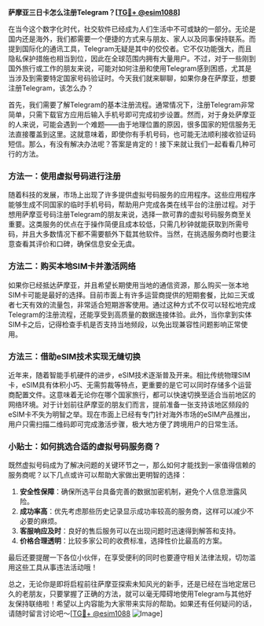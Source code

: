 **萨摩亚三日卡怎么注册Telegram？[[TG💪+ @esim1088](https://t.me/s/esim1088)]**

在当今这个数字化时代，社交软件已经成为人们生活中不可或缺的一部分。无论是国内还是海外，我们都需要一个便捷的方式来与朋友、家人以及同事保持联系。而提到国际化的通讯工具，Telegram无疑是其中的佼佼者。它不仅功能强大，而且隐私保护措施也相当到位，因此在全球范围内拥有大量用户。不过，对于一些刚到国外旅行或工作的朋友来说，可能对如何注册和使用Telegram感到困惑，尤其是当涉及到需要特定国家号码验证时。今天我们就来聊聊，如果你身在萨摩亚，想要注册Telegram，该怎么办？

首先，我们需要了解Telegram的基本注册流程。通常情况下，注册Telegram非常简单，只需下载官方应用后输入手机号即可完成初步设置。然而，对于身处萨摩亚的人来说，可能会遇到一个难题——由于地理位置的原因，很多国家的短信服务无法直接覆盖到这里。这就意味着，即使你有手机号码，也可能无法顺利接收验证码短信。那么，有没有解决办法呢？答案是肯定的！接下来就让我们一起看看几种可行的方法。

### 方法一：使用虚拟号码进行注册

随着科技的发展，市场上出现了许多提供虚拟号码服务的应用程序。这些应用程序能够生成不同国家的临时手机号码，帮助用户完成各类在线平台的注册过程。对于想用萨摩亚号码注册Telegram的朋友来说，选择一款可靠的虚拟号码服务商至关重要。这类服务的优点在于操作简便且成本较低，只需几秒钟就能获取到所需号码，并且大多数情况下都不需要额外下载其他软件。当然，在挑选服务商时也要注意查看其评价和口碑，确保信息安全无虞。

### 方法二：购买本地SIM卡并激活网络

如果你已经抵达萨摩亚，并且希望长期使用当地的通信资源，那么购买一张本地SIM卡可能是最好的选择。目前市面上有许多运营商提供的短期套餐，比如三天或者七天有效的流量包，非常适合短期游客使用。通过这种方式不仅可以轻松地完成Telegram的注册流程，还能享受到高质量的数据连接体验。此外，当你拿到实体SIM卡之后，记得检查手机是否支持当地频段，以免出现兼容性问题影响正常使用。

### 方法三：借助eSIM技术实现无缝切换

近年来，随着智能手机硬件的进步，eSIM技术逐渐普及开来。相比传统物理SIM卡，eSIM具有体积小巧、无需剪裁等特点，更重要的是它可以同时存储多个运营商配置文件。这意味着无论你在哪个国家旅行，都可以快速切换至适合当前地区的网络环境。对于计划前往萨摩亚的朋友们而言，提前准备一张支持该地区频段的eSIM卡不失为明智之举。现在市面上已经有专门针对海外市场的eSIM产品推出，用户只需扫描二维码即可完成激活步骤，极大地方便了跨境用户的日常生活。

### 小贴士：如何挑选合适的虚拟号码服务商？

既然虚拟号码成为了解决问题的关键环节之一，那么如何才能找到一家值得信赖的服务商呢？以下几点或许可以帮助大家做出更明智的选择：

1. **安全性保障**：确保所选平台具备完善的数据加密机制，避免个人信息泄露风险。
2. **成功率高**：优先考虑那些历史记录显示成功率较高的服务商，这样可以减少不必要的麻烦。
3. **客服响应及时**：良好的售后服务可以在出现问题时迅速得到解答和支持。
4. **价格合理透明**：比较多家公司的收费标准，选择性价比最高的方案。

最后还要提醒一下各位小伙伴，在享受便利的同时也要遵守相关法律法规，切勿滥用这些工具从事违法活动哦！

总之，无论你是即将启程前往萨摩亚探索未知风光的新手，还是已经在当地定居已久的老朋友，只要掌握了正确的方法，就可以毫无障碍地使用Telegram与其他好友保持联络啦！希望以上内容能为大家带来实际的帮助。如果还有任何疑问的话，请随时留言讨论吧～[[TG💪+ @esim1088](https://t.me/s/esim1088) ![Image](https://i.postimg.cc/4NQfJmqS/Snipaste-2025-05-13-00-14-12.png)]